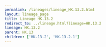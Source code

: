 ```yaml
---
permalink: /lineages/lineage_HK.13.2.html
layout: lineage_page
title: Lineage HK.13.2
redirect_to: ../lineage.html?lineage=HK.13.2
lineage: HK.13.2
parent: HK.13
children: ['HK.13.2', 'HK.13.2.1']
---
```

